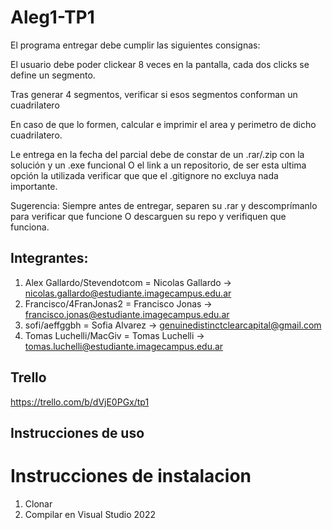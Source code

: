 # Aleg1-TP1

El programa entregar debe cumplir las siguientes consignas:

El usuario debe poder clickear 8 veces en la pantalla, cada dos clicks se define un segmento.

Tras generar 4 segmentos, verificar si esos segmentos conforman un cuadrilatero

En caso de que lo formen, calcular e imprimir el area y perimetro de dicho cuadrilatero.

Le entrega en la fecha del parcial debe de constar de un .rar/.zip con la solución y un .exe funcional O el link a un repositorio, de ser esta ultima opción la utilizada verificar que que el .gitignore no excluya nada importante.

Sugerencia: Siempre antes de entregar, separen su .rar y descomprímanlo para verificar que funcione O descarguen su repo y verifiquen que funciona.

## Integrantes:
1. Alex Gallardo/Stevendotcom = Nicolas Gallardo -> <nicolas.gallardo@estudiante.imagecampus.edu.ar>
2. Francisco/4FranJonas2 = Francisco Jonas -> <francisco.jonas@estudiante.imagecampus.edu.ar>
1. sofi/aeffggbh = Sofia Alvarez -> <genuinedistinctclearcapital@gmail.com>
3. Tomas Luchelli/MacGiv = Tomas Luchelli -> <tomas.luchelli@estudiante.imagecampus.edu.ar>

## Trello
https://trello.com/b/dVjE0PGx/tp1

## Instrucciones de uso


# Instrucciones de instalacion
1. Clonar
2. Compilar en Visual Studio 2022
